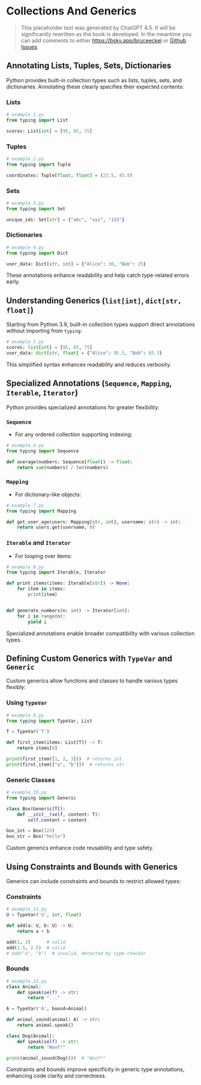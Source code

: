 # Collections And Generics

> This placeholder text was generated by ChatGPT 4.5.
> It will be significantly rewritten as the book is developed.
> In the meantime you can add comments to either <https://bsky.app/bruceeckel> or [Github Issues](https://github.com/Thinking-In-Types/ThinkingInTypes_Book/issues).

## Annotating Lists, Tuples, Sets, Dictionaries

Python provides built-in collection types such as lists, tuples, sets, and dictionaries. Annotating these clearly specifies their expected contents:

### Lists

```python
# example_1.py
from typing import List

scores: List[int] = [95, 85, 75]
```

### Tuples

```python
# example_2.py
from typing import Tuple

coordinates: Tuple[float, float] = (23.5, 45.8)
```

### Sets

```python
# example_3.py
from typing import Set

unique_ids: Set[str] = {"abc", "xyz", "123"}
```

### Dictionaries

```python
# example_4.py
from typing import Dict

user_data: Dict[str, int] = {"Alice": 30, "Bob": 25}
```

These annotations enhance readability and help catch type-related errors early.

## Understanding Generics (`list[int]`, `dict[str, float]`)

Starting from Python 3.9, built-in collection types support direct annotations without importing from `typing`:

```python
# example_5.py
scores: list[int] = [95, 85, 75]
user_data: dict[str, float] = {"Alice": 95.5, "Bob": 85.3}
```

This simplified syntax enhances readability and reduces verbosity.

## Specialized Annotations (`Sequence`, `Mapping`, `Iterable`, `Iterator`)

Python provides specialized annotations for greater flexibility:

### `Sequence`

- For any ordered collection supporting indexing:

```python
# example_6.py
from typing import Sequence

def average(numbers: Sequence[float]) -> float:
    return sum(numbers) / len(numbers)
```

### `Mapping`

- For dictionary-like objects:

```python
# example_7.py
from typing import Mapping

def get_user_age(users: Mapping[str, int], username: str) -> int:
    return users.get(username, 0)
```

### `Iterable` and `Iterator`

- For looping over items:

```python
# example_8.py
from typing import Iterable, Iterator

def print_items(items: Iterable[str]) -> None:
    for item in items:
        print(item)


def generate_numbers(n: int) -> Iterator[int]:
    for i in range(n):
        yield i
```

Specialized annotations enable broader compatibility with various collection types.

## Defining Custom Generics with `TypeVar` and `Generic`

Custom generics allow functions and classes to handle various types flexibly:

### Using `TypeVar`

```python
# example_9.py
from typing import TypeVar, List

T = TypeVar('T')

def first_item(items: List[T]) -> T:
    return items[0]

print(first_item([1, 2, 3]))  # returns int
print(first_item(["a", "b"]))  # returns str
```

### Generic Classes

```python
# example_10.py
from typing import Generic

class Box(Generic[T]):
    def __init__(self, content: T):
        self.content = content

box_int = Box(123)
box_str = Box("hello")
```

Custom generics enhance code reusability and type safety.

## Using Constraints and Bounds with Generics

Generics can include constraints and bounds to restrict allowed types:

### Constraints

```python
# example_11.py
U = TypeVar('U', int, float)

def add(a: U, b: U) -> U:
    return a + b

add(1, 2)      # valid
add(1.5, 2.5)  # valid
# add("a", "b")  # invalid, detected by type checker
```

### Bounds

```python
# example_12.py
class Animal:
    def speak(self) -> str:
        return "..."

A = TypeVar('A', bound=Animal)

def animal_sound(animal: A) -> str:
    return animal.speak()

class Dog(Animal):
    def speak(self) -> str:
        return "Woof!"

print(animal_sound(Dog()))  # "Woof!"
```

Constraints and bounds improve specificity in generic type annotations, enhancing code clarity and correctness.
